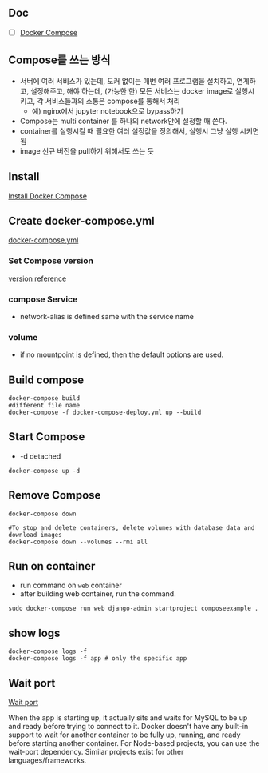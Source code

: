 ## Doc
- [ ] [Docker Compose](https://docs.docker.com/compose/)


## Compose를 쓰는 방식
- 서버에 여러 서비스가 있는데, 도커 없이는 매번 여러 프로그램을 설치하고, 연계하고, 설정해주고, 해야 하는데, (가능한 한) 모든 서비스는 docker image로 실행시키고, 각 서비스들과의 소통은 compose를 통해서 처리
    - 예) nginx에서 jupyter notebook으로 bypass하기
- Compose는 multi container 를 하나의 network안에 설정할 때 쓴다.
- container를 실행시킬 때 필요한 여러 설정값을 정의해서, 실행시 그냥 실행 시키면 됨
- image 신규 버전을 pull하기 위해서도 쓰는 듯

## Install
[Install Docker Compose](https://docs.docker.com/compose/install/)

## Create docker-compose.yml
[docker-compose.yml](../docker-compose.yml)

### Set Compose version
[version reference](https://docs.docker.com/compose/compose-file/)

### compose Service
- network-alias is defined same with the service name

### volume

- if no mountpoint is defined, then the default options are used.

## Build compose
```shell
docker-compose build
#different file name
docker-compose -f docker-compose-deploy.yml up --build
```


## Start Compose
- -d detached
```shell
docker-compose up -d
```

## Remove Compose
```shell
docker-compose down

#To stop and delete containers, delete volumes with database data and download images
docker-compose down --volumes --rmi all

```

## Run on container
- run command on `web` container
- after building web container, run the command.
```shell
sudo docker-compose run web django-admin startproject composeexample .
```



## show logs
```shell
docker-compose logs -f
docker-compose logs -f app # only the specific app
```

## Wait port
[Wait port](https://github.com/dwmkerr/wait-port)

When the app is starting up, it actually sits and waits for MySQL to be up and ready before trying to connect to it. Docker doesn't have any built-in support to wait for another container to be fully up, running, and ready before starting another container. For Node-based projects, you can use the wait-port dependency. Similar projects exist for other languages/frameworks.